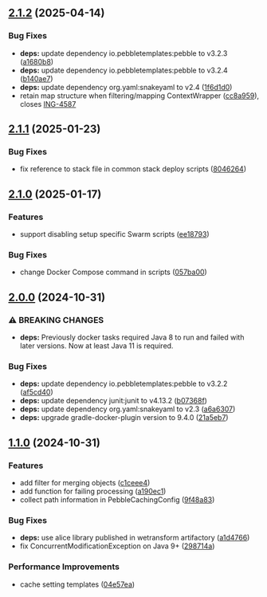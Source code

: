 ## [2.1.2](https://github.com/wetransform-os/gradle-swarm-composer/compare/v2.1.1...v2.1.2) (2025-04-14)

### Bug Fixes

* **deps:** update dependency io.pebbletemplates:pebble to v3.2.3 ([a1680b8](https://github.com/wetransform-os/gradle-swarm-composer/commit/a1680b89f13eb1dfa4a0cb32a0b55d4e57f50d3d))
* **deps:** update dependency io.pebbletemplates:pebble to v3.2.4 ([b140ae7](https://github.com/wetransform-os/gradle-swarm-composer/commit/b140ae7e0a83a86f1031a599987c3a584748b1b1))
* **deps:** update dependency org.yaml:snakeyaml to v2.4 ([1f6d1d0](https://github.com/wetransform-os/gradle-swarm-composer/commit/1f6d1d0015dfbc52f6cd8f35ed1d8c134c308bd5))
* retain map structure when filtering/mapping ContextWrapper ([cc8a959](https://github.com/wetransform-os/gradle-swarm-composer/commit/cc8a9598e861165dc3df1a39f646b05377b0d662)), closes [ING-4587](https://wetransform.atlassian.net/browse/ING-4587)

## [2.1.1](https://github.com/wetransform-os/gradle-swarm-composer/compare/v2.1.0...v2.1.1) (2025-01-23)

### Bug Fixes

* fix reference to stack file in common stack deploy scripts ([8046264](https://github.com/wetransform-os/gradle-swarm-composer/commit/80462648c2a69d9e5ad074d5cc787b8b6d96ec31))

## [2.1.0](https://github.com/wetransform-os/gradle-swarm-composer/compare/v2.0.0...v2.1.0) (2025-01-17)

### Features

* support disabling setup specific Swarm scripts ([ee18793](https://github.com/wetransform-os/gradle-swarm-composer/commit/ee1879384828495a1a8cd9b22fed0215d24ee99b))

### Bug Fixes

* change Docker Compose command in scripts ([057ba00](https://github.com/wetransform-os/gradle-swarm-composer/commit/057ba007ffdca38cb430f4792a10fb60c700ff0c))

## [2.0.0](https://github.com/wetransform-os/gradle-swarm-composer/compare/v1.1.0...v2.0.0) (2024-10-31)

### ⚠ BREAKING CHANGES

* **deps:** Previously docker tasks required Java 8 to run and
failed with later versions. Now at least Java 11 is required.

### Bug Fixes

* **deps:** update dependency io.pebbletemplates:pebble to v3.2.2 ([af5cd40](https://github.com/wetransform-os/gradle-swarm-composer/commit/af5cd40ab2bcc73c0822c13b4882b5325ee84369))
* **deps:** update dependency junit:junit to v4.13.2 ([b07368f](https://github.com/wetransform-os/gradle-swarm-composer/commit/b07368f05d75f599e013c814f51585ef13034891))
* **deps:** update dependency org.yaml:snakeyaml to v2.3 ([a6a6307](https://github.com/wetransform-os/gradle-swarm-composer/commit/a6a63073f0bec42bb5c8432c8ea8c0536b769f51))
* **deps:** upgrade gradle-docker-plugin version to 9.4.0 ([21a5eb7](https://github.com/wetransform-os/gradle-swarm-composer/commit/21a5eb761354aab1c723d7c4f1b0059279af1708))

## [1.1.0](https://github.com/wetransform-os/gradle-swarm-composer/compare/v1.0.0...v1.1.0) (2024-10-31)

### Features

* add filter for merging objects ([c1ceee4](https://github.com/wetransform-os/gradle-swarm-composer/commit/c1ceee4823199ec67479ff2228c78c7d995dafb1))
* add function for failing processing ([a190ec1](https://github.com/wetransform-os/gradle-swarm-composer/commit/a190ec18bbbe370ac6a0e5213d3ae166f907924a))
* collect path information in PebbleCachingConfig ([9f48a83](https://github.com/wetransform-os/gradle-swarm-composer/commit/9f48a833a8c33a3bccb80d73deaa9fb19baa9fdd))

### Bug Fixes

* **deps:** use alice library published in wetransform artifactory ([a1d4766](https://github.com/wetransform-os/gradle-swarm-composer/commit/a1d4766d98cfc73cf0e5fcac8100de53675c2982))
* fix ConcurrentModificationException on Java 9+ ([298714a](https://github.com/wetransform-os/gradle-swarm-composer/commit/298714ac382c21206d2bbeaa8783f4398c79f456))

### Performance Improvements

* cache setting templates ([04e57ea](https://github.com/wetransform-os/gradle-swarm-composer/commit/04e57ea37bc588acd3ffc5ab4c735ae9bb18c192))
